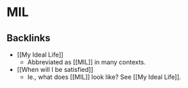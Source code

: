 # MIL

## Backlinks
* [[My Ideal Life]]
	* Abbreviated as [[MIL]] in many contexts.
* [[When will I be satisfied]]
	* Ie., what does [[MIL]] look like? See [[My Ideal Life]].

<!-- {BearID:6AECFADB-3B74-4809-BA8F-D3E1C52CFE3A-31913-0000448995005011} -->
